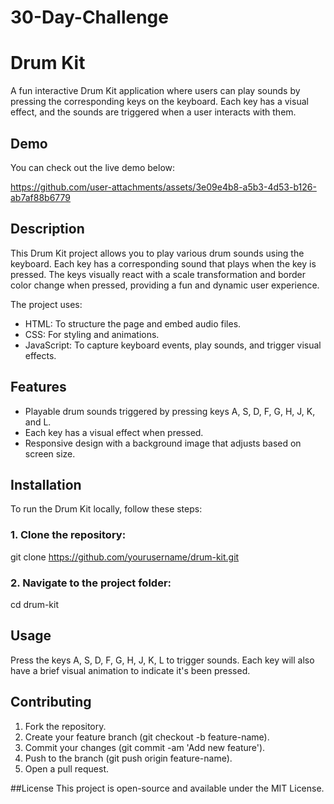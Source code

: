 # 30-Day-Challenge


# Drum Kit
A fun interactive Drum Kit application where users can play sounds by pressing the corresponding keys on the keyboard. Each key has a visual effect, and the sounds are triggered when a user interacts with them.

## Demo
You can check out the live demo below:

https://github.com/user-attachments/assets/3e09e4b8-a5b3-4d53-b126-ab7af88b6779

## Description
This Drum Kit project allows you to play various drum sounds using the keyboard. Each key has a corresponding sound that plays when the key is pressed. The keys visually react with a scale transformation and border color change when pressed, providing a fun and dynamic user experience.

The project uses:

- HTML: To structure the page and embed audio files.
- CSS: For styling and animations.
- JavaScript: To capture keyboard events, play sounds, and trigger visual effects.
  
## Features
- Playable drum sounds triggered by pressing keys A, S, D, F, G, H, J, K, and L.
- Each key has a visual effect when pressed.
- Responsive design with a background image that adjusts based on screen size.
  
## Installation

To run the Drum Kit locally, follow these steps:

### 1. Clone the repository:

git clone https://github.com/yourusername/drum-kit.git

### 2. Navigate to the project folder:

cd drum-kit


## Usage

Press the keys A, S, D, F, G, H, J, K, L to trigger sounds. Each key will also have a brief visual animation to indicate it's been pressed.

## Contributing

1. Fork the repository.
2. Create your feature branch (git checkout -b feature-name).
3. Commit your changes (git commit -am 'Add new feature').
4. Push to the branch (git push origin feature-name).
5. Open a pull request.

##License
This project is open-source and available under the MIT License.


